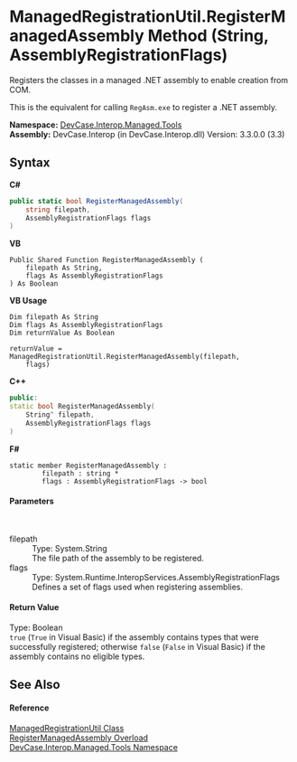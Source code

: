 # ManagedRegistrationUtil.RegisterManagedAssembly Method (String, AssemblyRegistrationFlags)
 

Registers the classes in a managed .NET assembly to enable creation from COM. 

 This is the equivalent for calling `RegAsm.exe` to register a .NET assembly.

**Namespace:**&nbsp;<a href="N_DevCase_Interop_Managed_Tools">DevCase.Interop.Managed.Tools</a><br />**Assembly:**&nbsp;DevCase.Interop (in DevCase.Interop.dll) Version: 3.3.0.0 (3.3)

## Syntax

**C#**<br />
``` C#
public static bool RegisterManagedAssembly(
	string filepath,
	AssemblyRegistrationFlags flags
)
```

**VB**<br />
``` VB
Public Shared Function RegisterManagedAssembly ( 
	filepath As String,
	flags As AssemblyRegistrationFlags
) As Boolean
```

**VB Usage**<br />
``` VB Usage
Dim filepath As String
Dim flags As AssemblyRegistrationFlags
Dim returnValue As Boolean

returnValue = ManagedRegistrationUtil.RegisterManagedAssembly(filepath, 
	flags)
```

**C++**<br />
``` C++
public:
static bool RegisterManagedAssembly(
	String^ filepath, 
	AssemblyRegistrationFlags flags
)
```

**F#**<br />
``` F#
static member RegisterManagedAssembly : 
        filepath : string * 
        flags : AssemblyRegistrationFlags -> bool 

```


#### Parameters
&nbsp;<dl><dt>filepath</dt><dd>Type: System.String<br />The file path of the assembly to be registered.</dd><dt>flags</dt><dd>Type: System.Runtime.InteropServices.AssemblyRegistrationFlags<br />Defines a set of flags used when registering assemblies.</dd></dl>

#### Return Value
Type: Boolean<br />`true` (`True` in Visual Basic) if the assembly contains types that were successfully registered; otherwise `false` (`False` in Visual Basic) if the assembly contains no eligible types.

## See Also


#### Reference
<a href="T_DevCase_Interop_Managed_Tools_ManagedRegistrationUtil">ManagedRegistrationUtil Class</a><br /><a href="Overload_DevCase_Interop_Managed_Tools_ManagedRegistrationUtil_RegisterManagedAssembly">RegisterManagedAssembly Overload</a><br /><a href="N_DevCase_Interop_Managed_Tools">DevCase.Interop.Managed.Tools Namespace</a><br />